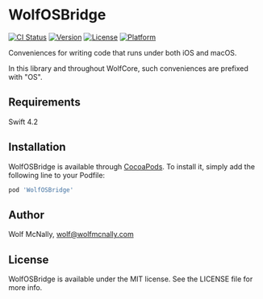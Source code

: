 # WolfOSBridge

[![CI Status](https://img.shields.io/travis/wolfmcnally/WolfOSBridge.svg?style=flat)](https://travis-ci.org/wolfmcnally/WolfOSBridge)
[![Version](https://img.shields.io/cocoapods/v/WolfOSBridge.svg?style=flat)](https://cocoapods.org/pods/WolfOSBridge)
[![License](https://img.shields.io/cocoapods/l/WolfOSBridge.svg?style=flat)](https://cocoapods.org/pods/WolfOSBridge)
[![Platform](https://img.shields.io/cocoapods/p/WolfOSBridge.svg?style=flat)](https://cocoapods.org/pods/WolfOSBridge)

Conveniences for writing code that runs under both iOS and macOS.

In this library and throughout WolfCore, such conveniences are prefixed with "OS".

## Requirements

Swift 4.2

## Installation

WolfOSBridge is available through [CocoaPods](https://cocoapods.org). To install
it, simply add the following line to your Podfile:

```ruby
pod 'WolfOSBridge'
```

## Author

Wolf McNally, wolf@wolfmcnally.com

## License

WolfOSBridge is available under the MIT license. See the LICENSE file for more info.
